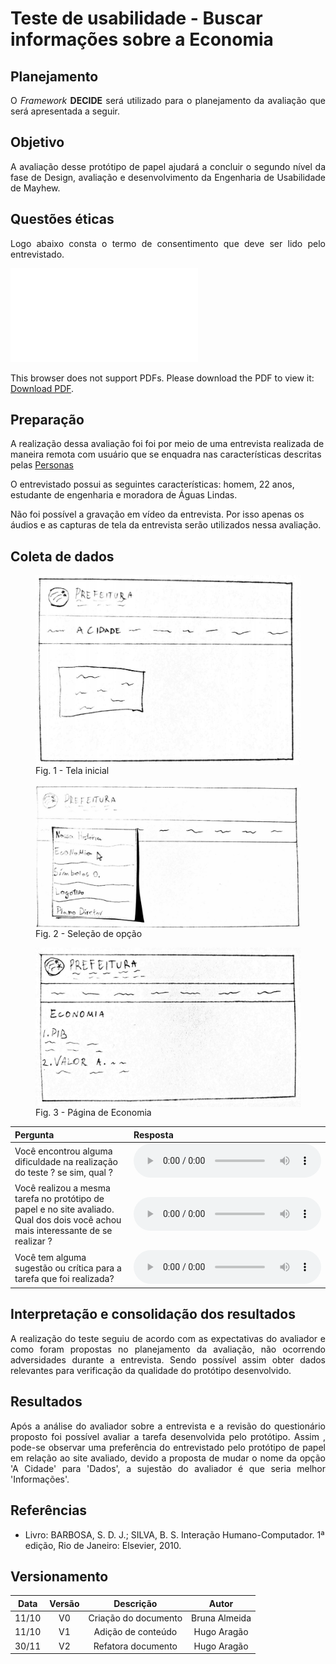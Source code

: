 # Teste de usabilidade - Buscar informações sobre a Economia

## Planejamento
<p align="justify">O <i>Framework</i> <b>DECIDE</b> será utilizado para o planejamento da avaliação que será apresentada a seguir.</p>

## Objetivo

<p align="justify">A avaliação desse protótipo de papel ajudará a concluir o segundo nível da fase de Design, avaliação e desenvolvimento da Engenharia de Usabilidade de Mayhew.</p>

##  Questões éticas

<p align="justify">Logo abaixo consta o termo de consentimento que deve ser lido pelo entrevistado.</p>

<object data="../../imagens/TERMO_DE_CONSENTIMENTO_prot_papel.pdf" type="application/pdf" width="700px" height="500px">
<embed src="../../imagens/TERMO_DE_CONSENTIMENTO_prot_papel.pdf">
        <p>This browser does not support PDFs. Please download the PDF to view it: <a href="../../imagens/TERMO_DE_CONSENTIMENTO_prot_papel.pdf">Download PDF</a>.</p>
    </embed>
</object>

## Preparação

A realização dessa avaliação foi foi por meio de uma entrevista realizada de maneira remota com usuário que se enquadra nas características descritas pelas <a href="../perfil_usuario/perfil_personas">Personas</a></p>

O entrevistado possui as seguintes características: homem, 22 anos, estudante de engenharia e moradora de Águas Lindas.

Não foi possível a gravação em vídeo da entrevista. Por isso apenas os áudios e as capturas de tela da entrevista serão utilizados nessa avaliação.

## Coleta de dados


<figure>
<img align=center width="600" src="../../imagens/papel/tela1.jpg">
<br>
<figcaption>Fig. 1 - Tela inicial  </a></figcaption>
</figure>
<figure>
<img align=center width="600" src="../../imagens/papel/tela2.jpg">
<br>
<figcaption>Fig. 2 - Seleção de opção  </a></figcaption>
</figure>
<figure>
<img align=center width="600" src="../../imagens/papel/tela3.jpg">
<br>
<figcaption>Fig. 3 - Página de Economia  </a></figcaption>
</figure>

| Pergunta                                                                                                                           | Resposta                                                                                  |
| :--------------------------------------------------------------------------------------------------------------------------------- | :---------------------------------------------------------------------------------------- |
| Você encontrou alguma dificuldade na realização do teste ? se sim, qual ?                                                          | <audio controls><source src="../../imagens/papel/perg1.mp3" type="audio/mpeg"></audio> |
| Você realizou a mesma tarefa no protótipo de papel e no site avaliado. Qual dos dois você achou mais interessante de se realizar ? | <audio controls><source src="../../imagens/papel/perg2.mp3" type="audio/mpeg"></audio> |
| Você tem alguma sugestão ou crítica para a tarefa que foi realizada?                                                               | <audio controls><source src="../../imagens/papel/perg3.mp3" type="audio/mpeg"></audio> |

## Interpretação e consolidação dos resultados

<p align = "justify">A realização do teste seguiu de acordo com as expectativas do avaliador e como foram propostas no planejamento da avaliação, não ocorrendo adversidades durante a entrevista. Sendo possível assim obter dados relevantes para verificação da qualidade do protótipo desenvolvido.</p>

## Resultados

<p align = "justify">Após a análise do avaliador sobre a entrevista e a revisão do questionário proposto foi possível avaliar a tarefa desenvolvida pelo protótipo. Assim , pode-se observar uma preferência do entrevistado pelo protótipo de papel em relação ao site avaliado, devido a proposta de mudar o nome da opção 'A Cidade' para 'Dados', a sujestão do avaliador é que seria melhor 'Informações'.</p>

## Referências

- Livro: BARBOSA, S. D. J.; SILVA, B. S. Interação Humano-Computador. 1ª edição, Rio de Janeiro: Elsevier, 2010.

## Versionamento

| Data  | Versão |      Descrição       |     Autor     |
| :---: | :----: | :------------------: | :-----------: |
| 11/10 |   V0   | Criação do documento | Bruna Almeida |
| 11/10 |   V1   |  Adição de conteúdo  | Hugo Aragão   |
| 30/11 |   V2   |  Refatora documento  | Hugo Aragão   |
